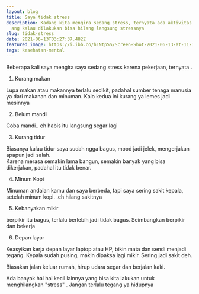 ```yaml
---
layout: blog
title: Saya tidak stress
description: Kadang kita mengira sedang stress, ternyata ada aktivitas kecil y
  ang kalau dilakukan bisa hilang langsung stressnya
slug: tidak-stress
date: 2021-06-13T03:27:37.482Z
featured_image: https://i.ibb.co/hLNtpSS/Screen-Shot-2021-06-13-at-11-32-59-AM.png
tags: kesehatan-mental
---
```

Beberapa kali saya mengira saya sedang stress karena pekerjaan, ternyata..



1. Kurang makan

Lupa makan atau makannya terlalu sedikit, padahal sumber tenaga manusia ya dari makanan dan minuman. Kalo kedua ini kurang ya lemes jadi mesinnya



2. Belum mandi

Coba mandi.. eh habis itu langsung segar lagi



3. Kurang tidur

Biasanya kalau tidur saya sudah ngga bagus, mood jadi jelek, mengerjakan apapun jadi salah. \
Karena merasa semakin lama bangun, semakin banyak yang bisa dikerjakan, padahal itu tidak benar.



4. Minum Kopi

Minuman andalan kamu dan saya berbeda, tapi saya sering sakit kepala, setelah minum kopi. .eh hilang sakitnya



5. Kebanyakan mikir

berpikir itu bagus, terlalu berlebih jadi tidak bagus. Seimbangkan berpikir dan bekerja



6. Depan layar

Keasyikan kerja depan layar laptop atau HP, bikin mata dan sendi menjadi tegang. Kepala sudah pusing, makin dipaksa lagi mikir. Sering jadi sakit deh.

Biasakan jalan keluar rumah, hirup udara segar dan berjalan kaki. 





Ada banyak hal hal kecil lainnya yang bisa kita lakukan untuk menghilangkan "stress" . Jangan terlalu tegang ya hidupnya